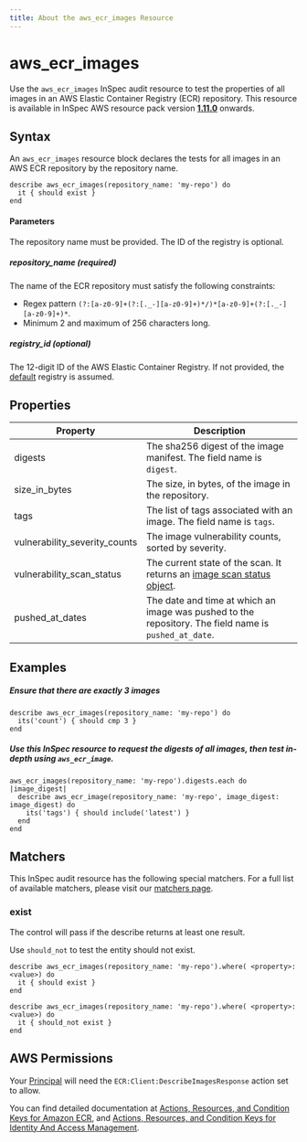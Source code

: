 ```yaml
---
title: About the aws_ecr_images Resource
---
```


# aws\_ecr\_images

Use the `aws_ecr_images` InSpec audit resource to test the properties of all images in an AWS Elastic Container Registry (ECR) repository.
This resource is available in InSpec AWS resource pack version **[1.11.0](https://github.com/inspec/inspec-aws/releases/tag/v1.11.0)** onwards.

## Syntax

An `aws_ecr_images` resource block declares the tests for all images in an AWS ECR repository by the repository name.

    describe aws_ecr_images(repository_name: 'my-repo') do
      it { should exist }
    end

#### Parameters

The repository name must be provided. The ID of the registry is optional.

##### repository\_name _(required)_

The name of the ECR repository must satisfy the following constraints:
- Regex pattern `(?:[a-z0-9]+(?:[._-][a-z0-9]+)*/)*[a-z0-9]+(?:[._-][a-z0-9]+)*`.
- Minimum 2 and maximum of 256 characters long.

##### registry\_id _(optional)_

The 12-digit ID of the AWS Elastic Container Registry. If not provided, the [default](https://docs.aws.amazon.com/AmazonECR/latest/APIReference/API_DescribeRepositories.html) registry is assumed.  

## Properties

|Property                         | Description |
| ---                             | --- |
|digests                          | The sha256 digest of the image manifest. The field name is `digest`. |
|size\_in\_bytes                  | The size, in bytes, of the image in the repository. |
|tags                             | The list of tags associated with an image. The field name is `tags`. |
|vulnerability\_severity\_counts  | The image vulnerability counts, sorted by severity.|
|vulnerability\_scan\_status      | The current state of the scan. It returns an [image scan status object](https://docs.aws.amazon.com/AmazonECR/latest/APIReference/API_ImageScanStatus.html).|
|pushed\_at\_dates                | The date and time at which an image was pushed to the repository. The field name is `pushed_at_date`.|


## Examples

##### Ensure that there are exactly 3 images

    describe aws_ecr_images(repository_name: 'my-repo') do
      its('count') { should cmp 3 }
    end
    
##### Use this InSpec resource to request the digests of all images, then test in-depth using `aws_ecr_image`.

    aws_ecr_images(repository_name: 'my-repo').digests.each do |image_digest|
      describe aws_ecr_image(repository_name: 'my-repo', image_digest: image_digest) do
        its('tags') { should include('latest') }
      end
    end
    
## Matchers

This InSpec audit resource has the following special matchers. For a full list of available matchers, please visit our [matchers page](https://www.inspec.io/docs/reference/matchers/).

   
### exist
The control will pass if the describe returns at least one result.

Use `should_not` to test the entity should not exist.

    describe aws_ecr_images(repository_name: 'my-repo').where( <property>: <value>) do
      it { should exist }
    end
      
    describe aws_ecr_images(repository_name: 'my-repo').where( <property>: <value>) do
      it { should_not exist }
    end
    
## AWS Permissions

Your [Principal](https://docs.aws.amazon.com/IAM/latest/UserGuide/intro-structure.html#intro-structure-principal) will need the `ECR:Client:DescribeImagesResponse` action set to allow.

You can find detailed documentation at [Actions, Resources, and Condition Keys for Amazon ECR](https://docs.aws.amazon.com/AmazonECR/latest/APIReference/API_Operations.html), and [Actions, Resources, and Condition Keys for Identity And Access Management](https://docs.aws.amazon.com/IAM/latest/UserGuide/list_identityandaccessmanagement.html).
